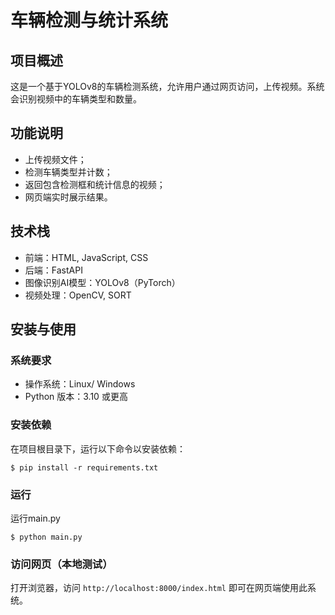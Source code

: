 # 车辆检测与统计系统

## 项目概述
这是一个基于YOLOv8的车辆检测系统，允许用户通过网页访问，上传视频。系统会识别视频中的车辆类型和数量。

## 功能说明
- 上传视频文件；
- 检测车辆类型并计数；
- 返回包含检测框和统计信息的视频；
- 网页端实时展示结果。

## 技术栈
- 前端：HTML, JavaScript, CSS
- 后端：FastAPI
- 图像识别AI模型：YOLOv8（PyTorch）
- 视频处理：OpenCV, SORT

## 安装与使用

### 系统要求

- 操作系统：Linux/ Windows
- Python 版本：3.10 或更高

### 安装依赖

在项目根目录下，运行以下命令以安装依赖：
```
$ pip install -r requirements.txt
```

### 运行

运行main.py
```
$ python main.py
```

### 访问网页（本地测试）

打开浏览器，访问 `http://localhost:8000/index.html` 即可在网页端使用此系统。
